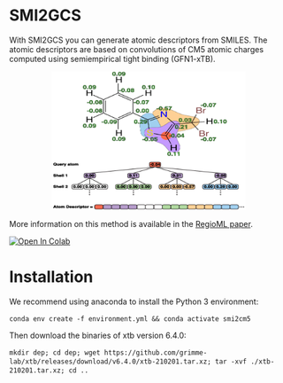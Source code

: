 # SMI2GCS
With SMI2GCS you can generate atomic descriptors from SMILES.
The atomic descriptors are based on convolutions of CM5 atomic charges computed using semiempirical tight binding (GFN1-xTB).

<p align="center">
  <img src="./GCS.pdf" width="350" height="250"/>
</p>

More information on this method is available in the [RegioML paper](https://doi.org/10.1039/D1DD00032B).

<a href="https://colab.research.google.com/drive/1n3hOlpv2hHXdis66fSq0GAWHjDq0LR0O?usp=sharing">
  <img src="https://colab.research.google.com/assets/colab-badge.svg" alt="Open In Colab"/>
</a>


# Installation

We recommend using anaconda to install the Python 3 environment:

    conda env create -f environment.yml && conda activate smi2cm5

Then download the binaries of xtb version 6.4.0:

    mkdir dep; cd dep; wget https://github.com/grimme-lab/xtb/releases/download/v6.4.0/xtb-210201.tar.xz; tar -xvf ./xtb-210201.tar.xz; cd ..
